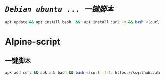 # **_`Debian ubuntu ... 一键脚本`_**
```bash
apt update && apt install bash  &&  apt install curl -y && bash <(curl -fsSL https://ssgithub.catmicos.workers.dev/https://github.com/catmicos/catmi/raw/refs/heads/main/Ubuntu.sh)
```
# Alpine-script
## 一键脚本
```bash
apk add curl && apk add bash && bash <(curl -fsSL https://ssgithub.catmicos.workers.dev/https://github.com/catmicos/catmi/raw/refs/heads/main/alpine.sh)
```
